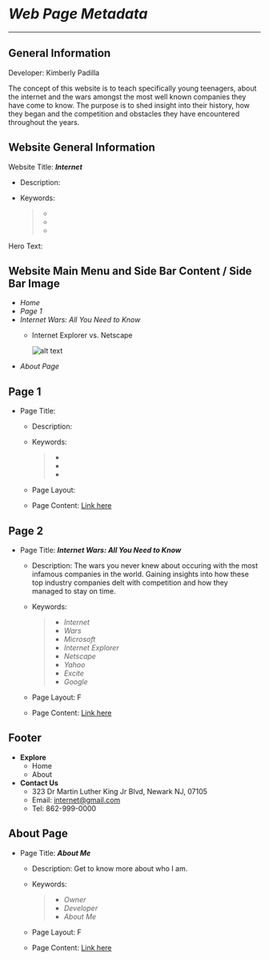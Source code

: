 # *Web Page Metadata*
---


## General Information
Developer: Kimberly Padilla

The concept of this website is to teach specifically young teenagers, about the internet and the wars amongst the most well known companies they have come to know. The purpose is to shed insight into their history, how they began and the competition and obstacles they have encountered throughout the years.



## Website General Information
Website Title: ***Internet***
  - Description:
  - Keywords:


    > -
    > -
    > - 


Hero Text: 



## Website Main Menu and Side Bar Content / Side Bar Image 
- *Home*
- *Page 1*
- *Internet Wars: All You Need to Know* 
  - Internet Explorer vs. Netscape


     ![alt text](/desktop/Netscape-Logo-1024x640.png "Netscape")
- *About Page*



## Page 1
- Page Title: 
  - Description:
  - Keywords:


    > -
    > -
    > -


  - Page Layout: 
  - Page Content: [Link here](www.github.com "GitHub")



## Page 2
- Page Title: ***Internet Wars: All You Need to Know***
  - Description: The wars you never knew about occuring with the most infamous companies in the world. Gaining insights into how these top industry companies delt with competition and how they managed to stay on time.
  - Keywords:
  
  
    > - _Internet_
    > - _Wars_
    > - _Microsoft_
    > - _Internet Explorer_
    > - _Netscape_
    > - _Yahoo_
    > - _Excite_
    > - _Google_
  
  
  - Page Layout: F 
  - Page Content: [Link here](https://github.com/knp56/Internet-Website/edit/main/page2.md)



## Footer
- **Explore**
  - Home
  - About
- **Contact Us**
  - 323 Dr Martin Luther King Jr Blvd, Newark NJ, 07105
  - Email: internet@gmail.com
  - Tel: 862-999-0000



## About Page 
- Page Title: ***About Me***
  - Description: Get to know more about who I am.
  - Keywords:
  
  
    > - _Owner_
    > - _Developer_
    > - _About Me_
 
  
  
  - Page Layout: F 
  - Page Content: [Link here](https://github.com/knp56/Internet-Website/edit/main/about.md)

